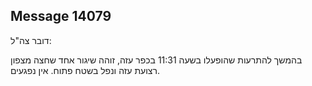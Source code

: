 ## Message 14079

דובר צה"ל:

בהמשך להתרעות שהופעלו בשעה 11:31 בכפר עזה, זוהה שיגור אחד שחצה מצפון רצועת עזה ונפל בשטח פתוח. אין נפגעים.


